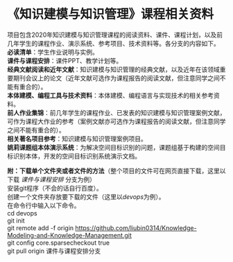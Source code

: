 # 《知识建模与知识管理》课程相关资料  
项目包含2020年知识建模与知识管理课程的阅读资料、课件、课程计划，以及前几年学生的课程作业、演示系统、参考项目、技术资料等。各分支的内容如下。  
**必读清单**：学生作业说明与实例。  
**课件与课程安排**：课件PPT、教学计划等。  
**经典文献阅读和近年文献**：知识建模与知识管理的经典文献，以及近年在该领域重要期刊会议上的论文（近年文献可选作为课程报告的阅读文献，但注意同学之间不能有重合的）。  
**本体建模、编程工具与技术资料**：本体建模、编程语言与实现技术的相关参考资料。  
**前人作业集锦**：前几年学生的课程作业、已发表的知识建模与知识管理案例文献，可作为课程大作业的参考（案例文献亦可选作为课程报告的阅读文献，但注意同学之间不能有重合的）。  
**相关著名项目参考**：知识建模与知识管理案例项目。  
**姚莉课题组本体演示系统**：为解决空间目标识别的问题，课题组基于构建的空间目标识别本体，开发的空间目标识别系统演示文档。  


**附：下载单个文件夹或者文件的方法**（整个项目的文件可在网页直接下载，这里以下载 *课件与课程安排* 分支为例）  
安装git程序（不会的话自行百度）。  
创建一个文件夹存放要下载的文件（这里以*devops*为例）。  
在命令行中输入以下命令。  
cd devops  
git init  
git remote add -f origin https://github.com/liubin0314/Knowledge-Modeling-and-Knowledge-Management.git  
git config core.sparsecheckout true  
git pull origin 课件与课程安排分支  
